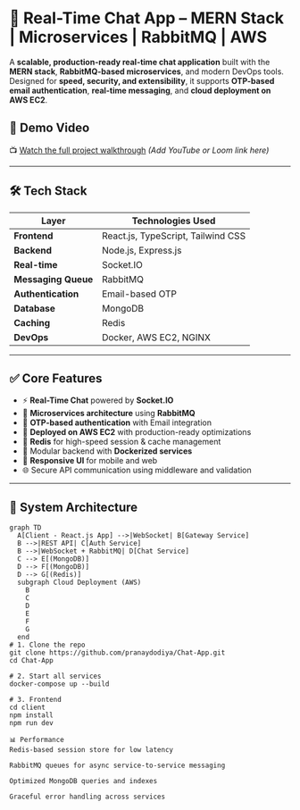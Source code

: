 # 🔗 Real-Time Chat App – MERN Stack | Microservices | RabbitMQ | AWS

A **scalable, production-ready real-time chat application** built with the **MERN stack**, **RabbitMQ-based microservices**, and modern DevOps tools. Designed for **speed, security, and extensibility**, it supports **OTP-based email authentication**, **real-time messaging**, and **cloud deployment on AWS EC2**.

## 🚀 Demo Video
📺 [Watch the full project walkthrough](#) *(Add YouTube or Loom link here)*

---

## 🛠️ Tech Stack

| Layer         | Technologies Used |
|---------------|-------------------|
| **Frontend**  | React.js, TypeScript, Tailwind CSS |
| **Backend**   | Node.js, Express.js |
| **Real-time** | Socket.IO |
| **Messaging Queue** | RabbitMQ |
| **Authentication** | Email-based OTP |
| **Database**  | MongoDB |
| **Caching**   | Redis |
| **DevOps**    | Docker, AWS EC2, NGINX |

---

## ✅ Core Features

- ⚡ **Real-Time Chat** powered by **Socket.IO**
- 🧱 **Microservices architecture** using **RabbitMQ**
- 🔐 **OTP-based authentication** with Email integration
- 🚀 **Deployed on AWS EC2** with production-ready optimizations
- 🧠 **Redis** for high-speed session & cache management
- 🧩 Modular backend with **Dockerized services**
- 📱 **Responsive UI** for mobile and web
- 🌐 Secure API communication using middleware and validation

---

## 🧩 System Architecture

```mermaid
graph TD
  A[Client - React.js App] -->|WebSocket| B[Gateway Service]
  B -->|REST API| C[Auth Service]
  B -->|WebSocket + RabbitMQ| D[Chat Service]
  C --> E[(MongoDB)]
  D --> F[(MongoDB)]
  D --> G[(Redis)]
  subgraph Cloud Deployment (AWS)
    B
    C
    D
    E
    F
    G
  end
# 1. Clone the repo
git clone https://github.com/pranaydodiya/Chat-App.git
cd Chat-App

# 2. Start all services
docker-compose up --build

# 3. Frontend
cd client
npm install
npm run dev

📊 Performance
Redis-based session store for low latency

RabbitMQ queues for async service-to-service messaging

Optimized MongoDB queries and indexes

Graceful error handling across services
